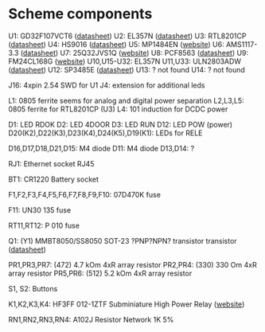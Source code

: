 # Scheme components 

U1:  GD32F107VCT6 ([datasheet](https://www.gigadevice.com/product/mcu/arm-cortex-m3/gd32f107vct6.html)) 
U2:  EL357N ([datasheet](https://en.everlight.com/wp-content/plugins/ItemRelationship/product_files/pdf/EL357N-G.pdf))
U3:  RTL8201CP ([datasheet](http://realtek.info/pdf/rtl8201cp.pdf))
U4:  HS9016 ([datasheet](http://file2.dzsc.com/product/17/10/23/1126204_161055900.pdf))
U5:  MP1484EN ([website](https://www.monolithicpower.com/en/mp1484.html))
U6:  AMS1117-3.3 ([datasheet](http://www.advanced-monolithic.com/pdf/ds1117.pdf))
U7:  25Q32JVS1Q ([website](https://www.winbond.com/hq/product/code-storage-flash-memory/serial-nor-flash/?__locale=en&partNo=W25Q32JV))
U8:  PCF8563 ([datasheet](https://www.nxp.com/docs/en/data-sheet/PCF8563.pdf))
U9:  FM24CL168G ([website](https://www.infineon.com/cms/en/product/memories/f-ram-ferroelectric-ram/fm24cl16b-g/))
U10,U15-U32: EL357N
U11,U33: ULN2803ADW ([datasheet](https://media.digikey.com/pdf/Data%20Sheets/Texas%20Instruments%20PDFs/ULN2803A_Rev2015.pdf))
U12: SP3485E ([datasheet](https://assets.maxlinear.com/web/documents/sp3485.pdf))
U13: ? not found
U14: ? not found

J16: 4xpin 2.54 SWD for U1
J4: extension for additional leds

L1: 0805 ferrite seems for analog and digital power separation
L2,L3,L5: 0805 ferrite for RTL8201CP (U3) 
L4: 101 induction for DCDC power

D1: LED RDOK
D2: LED 4DOOR
D3: LED RUN
D12: LED POW (power)
D20(K2),D22(K3),D23(K4),D24(K5),D19(K1): LEDs for RELE 

D16,D17,D18,D21,D15: M4 diode
D11: M4 diode
D13,D14: ?

RJ1: Ethernet socket RJ45

BT1: CR1220 Battery socket

F1,F2,F3,F4,F5,F6,F7,F8,F9,F10: 07D470K fuse

F11: UN30 135 fuse

RT11,RT12: P 010 fuse

Q1: (Y1) MMBT8050/SS8050 SOT-23 ?PNP?NPN? transistor  transistor ([datasheet](https://datasheet.lcsc.com/lcsc/1912111437_PJSEMI-MMBT8050D_C411762.pdf))

PR1,PR3,PR7: (472) 4.7 kOm 4xR array resistor
PR2,PR4: (330) 330 Om 4xR array resistor
PR5,PR6: (512) 5.2 kOm 4xR array resistor

S1, S2: Buttons

K1,K2,K3,K4: HF3FF 012-1ZTF Subminiature High Power Relay ([website](https://www.hongfa.com/Product/Item/HF3FF))

RN1,RN2,RN3,RN4: A102J Resistor Network 1K 5%

